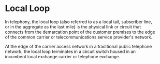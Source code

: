 # Local Loop


In telephony, the local loop (also referred to as a local tail,
subscriber line, or in the aggregate as the last mile) is the physical
link or circuit that connects from the demarcation point of the customer
premises to the edge of the common carrier or telecommunications service
provider's network.

At the edge of the carrier access network in a traditional public
telephone network, the local loop terminates in a circuit switch housed
in an incumbent local exchange carrier or telephone exchange.

